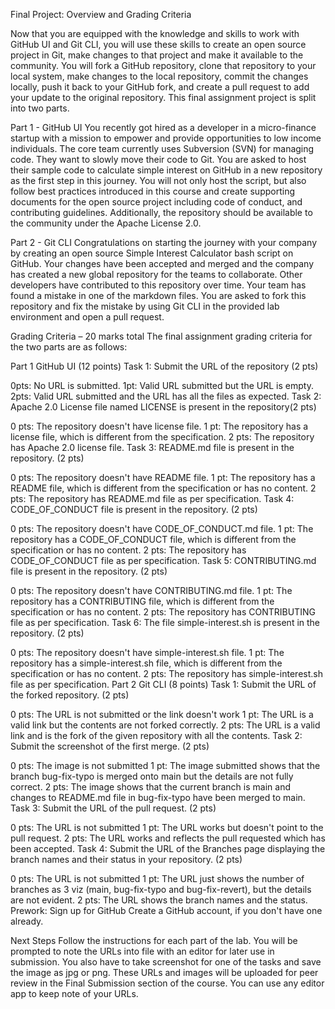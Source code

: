 Final Project: Overview and Grading Criteria


Now that you are equipped with the knowledge and skills to work with GitHub UI and Git CLI, you will use these skills to create an open source project in Git, make changes to that project and make it available to the community. You will fork a GitHub repository, clone that repository to your local system, make changes to the local repository, commit the changes locally, push it back to your GitHub fork, and create a pull request to add your update to the original repository. This final assignment project is split into two parts.

Part 1 - GitHub UI
You recently got hired as a developer in a micro-finance startup with a mission to empower and provide opportunities to low income individuals. The core team currently uses Subversion (SVN) for managing code. They want to slowly move their code to Git. You are asked to host their sample code to calculate simple interest on GitHub in a new repository as the first step in this journey. You will not only host the script, but also follow best practices introduced in this course and create supporting documents for the open source project including code of conduct, and contributing guidelines. Additionally, the repository should be available to the community under the Apache License 2.0.

Part 2 - Git CLI
Congratulations on starting the journey with your company by creating an open source Simple Interest Calculator bash script on GitHub. Your changes have been accepted and merged and the company has created a new global repository for the teams to collaborate. Other developers have contributed to this repository over time. Your team has found a mistake in one of the markdown files. You are asked to fork this repository and fix the mistake by using Git CLI in the provided lab environment and open a pull request.

Grading Criteria – 20 marks total
The final assignment grading criteria for the two parts are as follows:

Part 1 GitHub UI (12 points)
Task 1: Submit the URL of the repository (2 pts)

0pts: No URL is submitted.
1pt: Valid URL submitted but the URL is empty.
2pts: Valid URL submitted and the URL has all the files as expected.
Task 2: Apache 2.0 License file named LICENSE is present in the repository(2 pts)

0 pts: The repository doesn't have license file.
1 pt: The repository has a license file, which is different from the specification.
2 pts: The repository has Apache 2.0 license file.
Task 3: README.md file is present in the repository. (2 pts)

0 pts: The repository doesn't have README file.
1 pt: The repository has a README file, which is different from the specification or has no content.
2 pts: The repository has README.md file as per specification.
Task 4: CODE_OF_CONDUCT file is present in the repository. (2 pts)

0 pts: The repository doesn't have CODE_OF_CONDUCT.md file.
1 pt: The repository has a CODE_OF_CONDUCT file, which is different from the specification or has no content.
2 pts: The repository has CODE_OF_CONDUCT file as per specification.
Task 5: CONTRIBUTING.md file is present in the repository. (2 pts)

0 pts: The repository doesn't have CONTRIBUTING.md file.
1 pt: The repository has a CONTRIBUTING file, which is different from the specification or has no content.
2 pts: The repository has CONTRIBUTING file as per specification.
Task 6: The file simple-interest.sh is present in the repository. (2 pts)

0 pts: The repository doesn't have simple-interest.sh file.
1 pt: The repository has a simple-interest.sh file, which is different from the specification or has no content.
2 pts: The repository has simple-interest.sh file as per specification.
Part 2 Git CLI (8 points)
Task 1: Submit the URL of the forked repository. (2 pts)

0 pts: The URL is not submitted or the link doesn't work
1 pt: The URL is a valid link but the contents are not forked correctly.
2 pts: The URL is a valid link and is the fork of the given repository with all the contents.
Task 2: Submit the screenshot of the first merge. (2 pts)

0 pts: The image is not submitted
1 pt: The image submitted shows that the branch bug-fix-typo is merged onto main but the details are not fully correct.
2 pts: The image shows that the current branch is main and changes to README.md file in bug-fix-typo have been merged to main.
Task 3: Submit the URL of the pull request. (2 pts)

0 pts: The URL is not submitted
1 pt: The URL works but doesn't point to the pull request.
2 pts: The URL works and reflects the pull requested which has been accepted.
Task 4: Submit the URL of the Branches page displaying the branch names and their status in your repository. (2 pts)

0 pts: The URL is not submitted
1 pt: The URL just shows the number of branches as 3 viz (main, bug-fix-typo and bug-fix-revert), but the details are not evident.
2 pts: The URL shows the branch names and the status.
Prework: Sign up for GitHub
Create a GitHub account, if you don't have one already.

Next Steps
Follow the instructions for each part of the lab. You will be prompted to note the URLs into file with an editor for later use in submission. You also have to take screenshot for one of the tasks and save the image as jpg or png. These URLs and images will be uploaded for peer review in the Final Submission section of the course. You can use any editor app to keep note of your URLs.